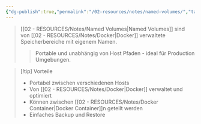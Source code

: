 ```yaml
---
{"dg-publish":true,"permalink":"/02-resources/notes/named-volumes/","tags":["docker/storage","docker/volumes"],"noteIcon":"","updated":"2025-09-04T16:13:29.989+02:00"}
---
```



>[[02 - RESOURCES/Notes/Named Volumes\|Named Volumes]] sind von [[02 - RESOURCES/Notes/Docker\|Docker]] verwaltete Speicherbereiche mit eigenem Namen.
>>Portable und unabhängig von Host Pfaden - ideal für Production Umgebungen.

>[!tip] Vorteile
>- Portabel zwischen verschiedenen Hosts
>- Von [[02 - RESOURCES/Notes/Docker\|Docker]] verwaltet und optimiert
>- Können zwischen [[02 - RESOURCES/Notes/Docker Container\|Docker Container]]n geteilt werden
>- Einfaches Backup und Restore